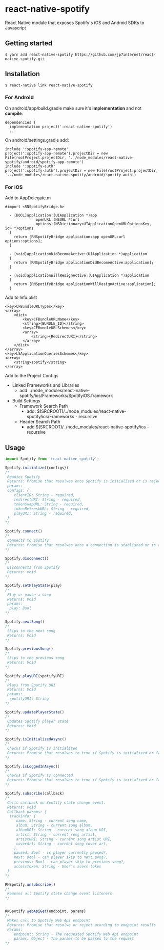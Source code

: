 
# react-native-spotify

React Native module that exposes Spotify's iOS and Android SDKs to Javascript

## Getting started

`$ yarn add react-native-spotify https://github.com/jp7internet/react-native-spotify.git`

## Installation
`$ react-native link react-native-spotify`

### For Android

On android/app/build.gradle make sure it's **implementation** and not **compile**:

```
dependencies {
  implementation project(':react-native-spotify')
  ...
```

On android/settings.gradle add:

```
include ':spotify-app-remote'
project(':spotify-app-remote').projectDir = new File(rootProject.projectDir, '../node_modules/react-native-spotify/android/spotify-app-remote')
include ':spotify-auth'
project(':spotify-auth').projectDir = new File(rootProject.projectDir, '../node_modules/react-native-spotify/android/spotify-auth')
```


### For iOS
Add to AppDelegate.m

```
#import <RNSpotifyBridge.h>

  - (BOOL)application:(UIApplication *)app
              openURL:(NSURL *)url
              options:(NSDictionary<UIApplicationOpenURLOptionsKey, id> *)options
  {
    return [RNSpotifyBridge application:app openURL:url options:options];
  }

  - (void)applicationDidBecomeActive:(UIApplication *)application
  {
    return [RNSpotifyBridge applicationDidBecomeActive:application];
  }

  - (void)applicationWillResignActive:(UIApplication *)application
  {
    return [RNSpotifyBridge applicationWillResignActive:application];
  }
```

Add to Info.plist

```
<key>CFBundleURLTypes</key>
<array>
	<dict>
		<key>CFBundleURLName</key>
		<string>{BUNDLE_ID}</string>
		<key>CFBundleURLSchemes</key>
		<array>
			<string>{RedirectURI}</string>
		</array>
	</dict>
</array>
<key>LSApplicationQueriesSchemes</key>
<array>
	<string>spotify</string>
</array>
```

Add to the Project Configs

- Linked Frameworks and Libraries
	- add ../node_modules/react-native-spotify/ios/Frameworks/SpotifyiOS.framework
- Build Settings
	- Framework Search Path
		- add: $(SRCROOT)/../node_modules/react-native-spotify/ios/Frameworks - recursive
	- Header Search Path
		- add $(SRCROOT)/../node_modules/react-native-spotify/ios - recursive

## Usage
```javascript
import Spotify from 'react-native-spotify';

Spotify.initialize({configs})
/*
 Readies Spotify
 Returns: Promise that resolves once Spotify is initialized or is rejected if there's an error
 params:
 configs: {
	clientID: String - required,
	redirectURI: String - required,
	tokenSwapURL: String - required,
	tokenRefreshURL: String - required,
	playURI: String - required,
 }
*/

Spotify.connect()
/*
 Connects to Spotify
 Returns: Promise that resolves once a connection is stablished or is rejected if there's an error
*/

Spotify.disconnect()
/*
 Disconnects from Spotify
 Returns: void
*/

Spotify.setPlayState(play)
/*
 Play or pause a song
 Returns: Void
 params:
  play: Bool
*/

Spotify.nextSong()
/*
 Skips to the next song
 Returns: Void
*/

Spotify.previousSong()
/*
 Skips to the previous song
 Returns: Void
*/

Spotify.playURI(spotifyURI)
/*
 Plays from Spotify URI
 Returns: Void
 params:
  spotifyURI: String
*/

Spotify.updatePlayerState()
/*
 Updates Spotify player state
 Returns: Void
*/

Spotify.isInitializedAsync()
/*
 Checks if Spotify is initialized
 Returns: Promise that resolves to true if Spotify is initialized or false if it's not
*/

Spotify.isLoggedInAsync()
/*
 Checks if Spotify is connected
 Returns: Promise that resolves to true if Spotify is initialized or false if it's not
*/

Spotify.subscribe(callback)
/*
 Calls callback on Spotify state change event.
 Returns: void
 Callback params: {
  trackInfo: {
	 name: String - current song name,
	 album: String - current song album,
	 albumURI: String - current song album URI,
	 artist: String - current song artist,
	 artistURI: String - current song artist URI,
	 coverArt: String - current song cover art,
	},
	paused: Bool - is player currently paused?,
	next: Bool - can player skip to next song?,
	previous: Bool - can player skip to previous song?,
	accessToken: String - User's acess token
 }
*/

RNSpotify.unsubscribe()
/*
 Removes all Spotify state change event listeners.
*/


RNSpotify.webApiGet(endpoint, params)
/*
 Makes call to Spotify Web Api endpoint
 Returns: Promise that resolve or reject acording to endpoint results
 Params:
	endpoint: String - The requested Spotify Web Api endpoint
	params: Object - The params to be passed to the request
*/


```

